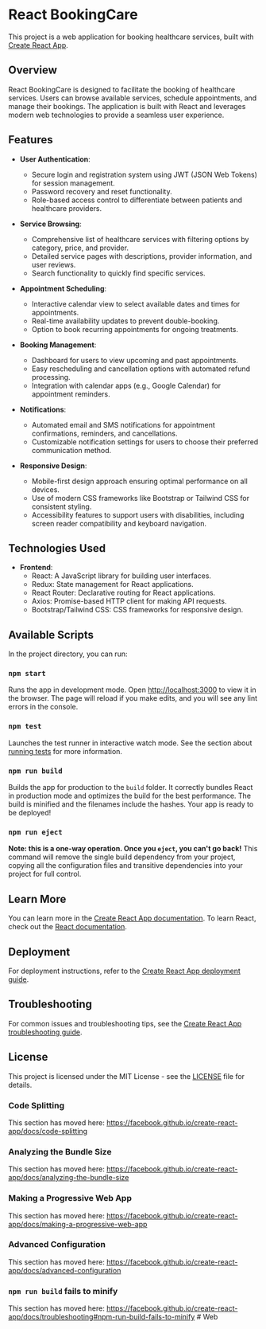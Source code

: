 # React BookingCare

This project is a web application for booking healthcare services, built with [Create React App](https://github.com/facebook/create-react-app).

## Overview
React BookingCare is designed to facilitate the booking of healthcare services. Users can browse available services, schedule appointments, and manage their bookings. The application is built with React and leverages modern web technologies to provide a seamless user experience.

## Features

- **User Authentication**: 
  - Secure login and registration system using JWT (JSON Web Tokens) for session management.
  - Password recovery and reset functionality.
  - Role-based access control to differentiate between patients and healthcare providers.

- **Service Browsing**: 
  - Comprehensive list of healthcare services with filtering options by category, price, and provider.
  - Detailed service pages with descriptions, provider information, and user reviews.
  - Search functionality to quickly find specific services.

- **Appointment Scheduling**: 
  - Interactive calendar view to select available dates and times for appointments.
  - Real-time availability updates to prevent double-booking.
  - Option to book recurring appointments for ongoing treatments.

- **Booking Management**: 
  - Dashboard for users to view upcoming and past appointments.
  - Easy rescheduling and cancellation options with automated refund processing.
  - Integration with calendar apps (e.g., Google Calendar) for appointment reminders.

- **Notifications**: 
  - Automated email and SMS notifications for appointment confirmations, reminders, and cancellations.
  - Customizable notification settings for users to choose their preferred communication method.

- **Responsive Design**: 
  - Mobile-first design approach ensuring optimal performance on all devices.
  - Use of modern CSS frameworks like Bootstrap or Tailwind CSS for consistent styling.
  - Accessibility features to support users with disabilities, including screen reader compatibility and keyboard navigation.

## Technologies Used

- **Frontend**:
  - React: A JavaScript library for building user interfaces.
  - Redux: State management for React applications.
  - React Router: Declarative routing for React applications.
  - Axios: Promise-based HTTP client for making API requests.
  - Bootstrap/Tailwind CSS: CSS frameworks for responsive design.

## Available Scripts

In the project directory, you can run:

### `npm start`

Runs the app in development mode. Open [http://localhost:3000](http://localhost:3000) to view it in the browser. The page will reload if you make edits, and you will see any lint errors in the console.

### `npm test`

Launches the test runner in interactive watch mode. See the section about [running tests](https://facebook.github.io/create-react-app/docs/running-tests) for more information.

### `npm run build`

Builds the app for production to the `build` folder. It correctly bundles React in production mode and optimizes the build for the best performance. The build is minified and the filenames include the hashes. Your app is ready to be deployed!

### `npm run eject`

**Note: this is a one-way operation. Once you `eject`, you can't go back!** This command will remove the single build dependency from your project, copying all the configuration files and transitive dependencies into your project for full control.

## Learn More

You can learn more in the [Create React App documentation](https://facebook.github.io/create-react-app/docs/getting-started). To learn React, check out the [React documentation](https://reactjs.org/).

## Deployment

For deployment instructions, refer to the [Create React App deployment guide](https://facebook.github.io/create-react-app/docs/deployment).

## Troubleshooting

For common issues and troubleshooting tips, see the [Create React App troubleshooting guide](https://facebook.github.io/create-react-app/docs/troubleshooting).

## License

This project is licensed under the MIT License - see the [LICENSE](LICENSE) file for details.

### Code Splitting

This section has moved here: https://facebook.github.io/create-react-app/docs/code-splitting

### Analyzing the Bundle Size

This section has moved here: https://facebook.github.io/create-react-app/docs/analyzing-the-bundle-size

### Making a Progressive Web App

This section has moved here: https://facebook.github.io/create-react-app/docs/making-a-progressive-web-app

### Advanced Configuration

This section has moved here: https://facebook.github.io/create-react-app/docs/advanced-configuration

### `npm run build` fails to minify

This section has moved here: https://facebook.github.io/create-react-app/docs/troubleshooting#npm-run-build-fails-to-minify
#   W e b 
 
 